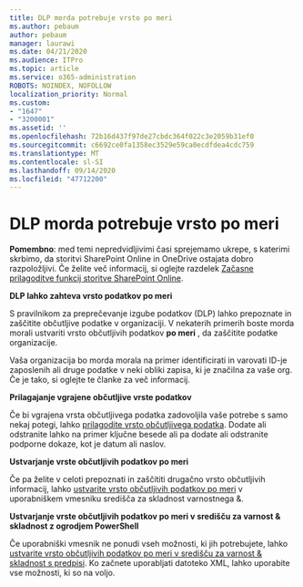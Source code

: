 ```yaml
---
title: DLP morda potrebuje vrsto po meri
ms.author: pebaum
author: pebaum
manager: laurawi
ms.date: 04/21/2020
ms.audience: ITPro
ms.topic: article
ms.service: o365-administration
ROBOTS: NOINDEX, NOFOLLOW
localization_priority: Normal
ms.custom:
- "1647"
- "3200001"
ms.assetid: ''
ms.openlocfilehash: 72b16d437f97de27cbdc364f022c3e2059b31ef0
ms.sourcegitcommit: c6692ce0fa1358ec3529e59ca0ecdfdea4cdc759
ms.translationtype: MT
ms.contentlocale: sl-SI
ms.lasthandoff: 09/14/2020
ms.locfileid: "47712200"
---
```

# <a name="dlp-might-need-a-custom-type"></a>DLP morda potrebuje vrsto po meri

**Pomembno**: med temi nepredvidljivimi časi sprejemamo ukrepe, s katerimi skrbimo, da storitvi SharePoint Online in OneDrive ostajata dobro razpoložljivi. Če želite več informacij, si oglejte razdelek [Začasne prilagoditve funkcij storitve SharePoint Online](https://aka.ms/ODSPAdjustments).

**DLP lahko zahteva vrsto podatkov po meri**

S pravilnikom za preprečevanje izgube podatkov (DLP) lahko prepoznate in zaščitite občutljive podatke v organizaciji. V nekaterih primerih boste morda morali ustvariti vrsto občutljivih podatkov **po meri** , da zaščitite podatke organizacije.

Vaša organizacija bo morda morala na primer identificirati in varovati ID-je zaposlenih ali druge podatke v neki obliki zapisa, ki je značilna za vaše org. Če je tako, si oglejte te članke za več informacij.
  
 **Prilagajanje vgrajene občutljive vrste podatkov**
  
Če bi vgrajena vrsta občutljivega podatka zadovoljila vaše potrebe s samo nekaj potegi, lahko [prilagodite vrsto občutljivega podatka](https://docs.microsoft.com/microsoft-365/compliance/customize-a-built-in-sensitive-information-type). Dodate ali odstranite lahko na primer ključne besede ali pa dodate ali odstranite podporne dokaze, kot je datum ali naslov.
  
 **Ustvarjanje vrste občutljivih podatkov po meri**
  
Če pa želite v celoti prepoznati in zaščititi drugačno vrsto občutljivih informacij, lahko [ustvarite vrsto občutljivih podatkov po meri](https://docs.microsoft.com/microsoft-365/compliance/create-a-custom-sensitive-information-type) v uporabniškem vmesniku središča za skladnost varnostnega &.
  
**Ustvarjanje vrste občutljivih podatkov po meri v središču za varnost & skladnost z ogrodjem PowerShell**

Če uporabniški vmesnik ne ponudi vseh možnosti, ki jih potrebujete, lahko [ustvarite vrsto občutljivih podatkov po meri v središču za varnost & skladnost s predpisi](https://docs.microsoft.com/microsoft-365/compliance/create-a-custom-sensitive-information-type-in-scc-powershell). Ko začnete uporabljati datoteko XML, lahko uporabite vse možnosti, ki so na voljo.
